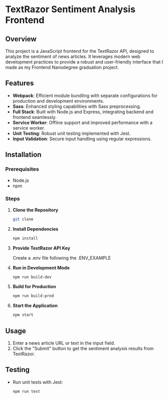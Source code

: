 # TextRazor Sentiment Analysis Frontend

## Overview

This project is a JavaScript frontend for the TextRazor API, designed to analyze the sentiment of news articles. It leverages modern web development practices to provide a robust and user-friendly interface that I made as my Frontend Nanodegree graduation project.

## Features

- **Webpack**: Efficient module bundling with separate configurations for production and development environments.
- **Sass**: Enhanced styling capabilities with Sass preprocessing.
- **Full Stack**: Built with Node.js and Express, integrating backend and frontend seamlessly.
- **Service Worker**: Offline support and improved performance with a service worker.
- **Unit Testing**: Robust unit testing implemented with Jest.
- **Input Validation**: Secure input handling using regular expressions.

## Installation

### Prerequisites

- Node.js
- npm

### Steps

1. **Clone the Repository**

   ```sh
   git clone
   ```

2. **Install Dependencies**

   ```sh
   npm install
   ```

3. **Provide TextRazor API Key**

   Create a .env file following the .ENV_EXAMPLE

4. **Run in Development Mode**

   ```sh
   npm run build-dev
   ```

5. **Build for Production**

   ```sh
   npm run build-prod
   ```

6. **Start the Application**
   ```sh
   npm start
   ```

## Usage

1. Enter a news article URL or text in the input field.
2. Click the "Submit" button to get the sentiment analysis results from TextRazor.

## Testing

- Run unit tests with Jest:
  ```sh
  npm run test
  ```
